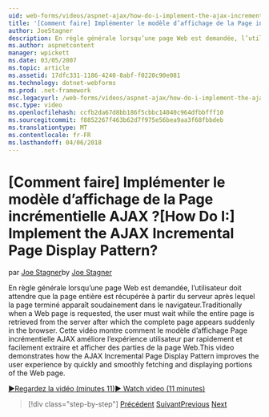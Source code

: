 ```yaml
---
uid: web-forms/videos/aspnet-ajax/how-do-i-implement-the-ajax-incremental-page-display-pattern
title: '[Comment faire] Implémenter le modèle d’affichage de la Page incrémentielle AJAX ? | Microsoft Docs'
author: JoeStagner
description: En règle générale lorsqu’une page Web est demandée, l’utilisateur doit attendre que la page entière est récupérée à partir du serveur après lequel la page terminé apparaît sudde...
ms.author: aspnetcontent
manager: wpickett
ms.date: 03/05/2007
ms.topic: article
ms.assetid: 17dfc331-1186-4240-8abf-f0220c90e081
ms.technology: dotnet-webforms
ms.prod: .net-framework
msc.legacyurl: /web-forms/videos/aspnet-ajax/how-do-i-implement-the-ajax-incremental-page-display-pattern
msc.type: video
ms.openlocfilehash: ccfb2da67d8bb186f5cbbc14040c964dfbbfff10
ms.sourcegitcommit: f8852267f463b62d7f975e56bea9aa3f68fbbdeb
ms.translationtype: MT
ms.contentlocale: fr-FR
ms.lasthandoff: 04/06/2018
---
```

<a name="how-do-i-implement-the-ajax-incremental-page-display-pattern"></a><span data-ttu-id="163a3-104">[Comment faire] Implémenter le modèle d’affichage de la Page incrémentielle AJAX ?</span><span class="sxs-lookup"><span data-stu-id="163a3-104">[How Do I:] Implement the AJAX Incremental Page Display Pattern?</span></span>
====================
<span data-ttu-id="163a3-105">par [Joe Stagner](https://github.com/JoeStagner)</span><span class="sxs-lookup"><span data-stu-id="163a3-105">by [Joe Stagner](https://github.com/JoeStagner)</span></span>

<span data-ttu-id="163a3-106">En règle générale lorsqu’une page Web est demandée, l’utilisateur doit attendre que la page entière est récupérée à partir du serveur après lequel la page terminé apparaît soudainement dans le navigateur.</span><span class="sxs-lookup"><span data-stu-id="163a3-106">Traditionally when a Web page is requested, the user must wait while the entire page is retrieved from the server after which the complete page appears suddenly in the browser.</span></span> <span data-ttu-id="163a3-107">Cette vidéo montre comment le modèle d’affichage Page incrémentielle AJAX améliore l’expérience utilisateur par rapidement et facilement extraire et afficher des parties de la page Web.</span><span class="sxs-lookup"><span data-stu-id="163a3-107">This video demonstrates how the AJAX Incremental Page Display Pattern improves the user experience by quickly and smoothly fetching and displaying portions of the Web page.</span></span>

[<span data-ttu-id="163a3-108">&#9654;Regardez la vidéo (minutes 11)</span><span class="sxs-lookup"><span data-stu-id="163a3-108">&#9654; Watch video (11 minutes)</span></span>](https://channel9.msdn.com/Blogs/ASP-NET-Site-Videos/how-do-i-implement-the-ajax-incremental-page-display-pattern)

> [!div class="step-by-step"]
> <span data-ttu-id="163a3-109">[Précédent](how-do-i-implement-the-ajax-paging-pattern.md)
> [Suivant](how-do-i-implement-the-incremental-page-display-pattern-using-http-get-and-post.md)</span><span class="sxs-lookup"><span data-stu-id="163a3-109">[Previous](how-do-i-implement-the-ajax-paging-pattern.md)
[Next](how-do-i-implement-the-incremental-page-display-pattern-using-http-get-and-post.md)</span></span>
